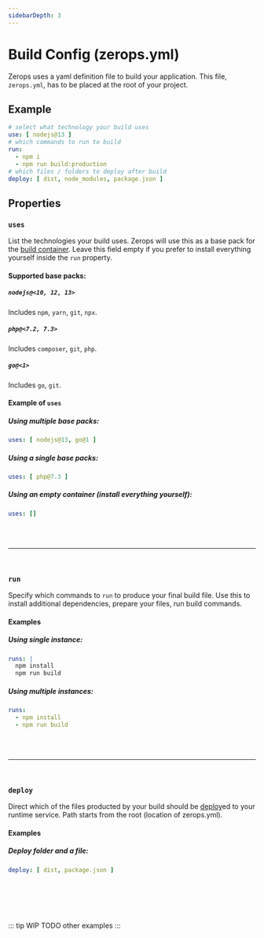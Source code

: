 ```yaml
---
sidebarDepth: 3
---
```


# Build Config (zerops.yml)

Zerops uses a yaml definition file to build your application. This file, `zerops.yml`, has to be placed at the root of your project.

## Example

```yaml
# select what technology your build uses
use: [ nodejs@13 ]
# which commands to run to build
run:
  - npm i
  - npm run build:production
# which files / folders to deploy after build
deploy: [ dist, node_modules, package.json ]
```

## Properties

### `uses`

List the technologies your build uses. Zerops will use this as a base pack for the [build container](). Leave this field empty if you prefer to install everything yourself inside the `run` property.

#### Supported base packs:

##### `nodejs@<10, 12, 13>`
Includes `npm`, `yarn`, `git`, `npx`.

##### `php@<7.2, 7.3>`
Includes `composer`, `git`, `php`.

##### `go@<1>`
Includes `go`, `git`.

#### Example of `uses`

##### Using multiple base packs:

```yaml
uses: [ nodejs@13, go@1 ]
```

##### Using a single base packs:
```yaml
uses: [ php@7.3 ]
```

##### Using an empty container (install everything yourself):
```yaml
uses: []
```

<br />
<br />

---

<br />

### `run`

Specify which commands to `run` to produce your final build file. Use this to install additional dependencies, prepare your files, run build commands.

#### Examples

##### Using single instance:

```yaml
runs: |
  npm install
  npm run build
```

##### Using multiple instances:

```yaml
runs:
  - npm install
  - npm run build
```

<br />
<br />

---

<br />

### `deploy`

Direct which of the files producted by your build should be [deploy]()ed to your runtime service. Path starts from the root (location of zerops.yml).

#### Examples

##### Deploy folder and a file:

```yaml
deploy: [ dist, package.json ]
```

<br/>
<br/>
<br/>
<br/>

::: tip WIP
TODO other examples
:::
